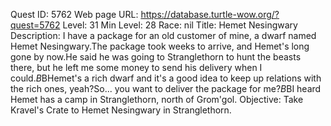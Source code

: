 Quest ID: 5762
Web page URL: https://database.turtle-wow.org/?quest=5762
Level: 31
Min Level: 28
Race: nil
Title: Hemet Nesingwary
Description: I have a package for an old customer of mine, a dwarf named Hemet Nesingwary.The package took weeks to arrive, and Hemet's long gone by now.He said he was going to Stranglethorn to hunt the beasts there, but he left me some money to send his delivery when I could.$B$BHemet's a rich dwarf and it's a good idea to keep up relations with the rich ones, yeah?So... you want to deliver the package for me?$B$BI heard Hemet has a camp in Stranglethorn, north of Grom'gol.
Objective: Take Kravel's Crate to Hemet Nesingwary in Stranglethorn.
